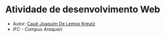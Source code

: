 # Atividade de desenvolvimento Web
- Autor: [Cauê Joaquim De Lemos Kreutz](https://github.com/cauejlk)
- *IFC - Campus Araquari*